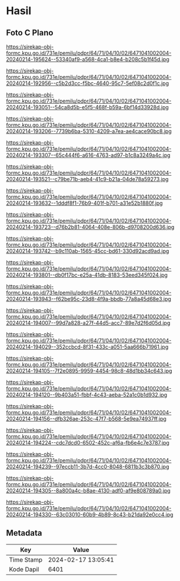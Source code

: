 # Hasil

## Foto C Plano

https://sirekap-obj-formc.kpu.go.id/731e/pemilu/pdpr/64/71/04/10/02/6471041002004-20240214-195624--53340af9-a568-4ca1-b8e4-b208c5b1f45d.jpg

https://sirekap-obj-formc.kpu.go.id/731e/pemilu/pdpr/64/71/04/10/02/6471041002004-20240214-192956--c5b2d3cc-f5bc-4640-95c7-5ef08c2d0f1c.jpg

https://sirekap-obj-formc.kpu.go.id/731e/pemilu/pdpr/64/71/04/10/02/6471041002004-20240214-193051--54ca8d5b-e5f5-468f-b59a-6bf14d33928d.jpg

https://sirekap-obj-formc.kpu.go.id/731e/pemilu/pdpr/64/71/04/10/02/6471041002004-20240214-193206--7739b6ba-5310-4209-a7ea-ae4cace90bc8.jpg

https://sirekap-obj-formc.kpu.go.id/731e/pemilu/pdpr/64/71/04/10/02/6471041002004-20240214-193307--65c444f6-a616-4763-ad97-b1c8a3249a4c.jpg

https://sirekap-obj-formc.kpu.go.id/731e/pemilu/pdpr/64/71/04/10/02/6471041002004-20240214-193521--c79be71b-aeb4-41c9-b21a-04de78a59273.jpg

https://sirekap-obj-formc.kpu.go.id/731e/pemilu/pdpr/64/71/04/10/02/6471041002004-20240214-193632--1dddf8f1-76b9-401f-b701-a31e52b1880f.jpg

https://sirekap-obj-formc.kpu.go.id/731e/pemilu/pdpr/64/71/04/10/02/6471041002004-20240214-193723--d76b2b81-4064-408e-806b-d9708200d636.jpg

https://sirekap-obj-formc.kpu.go.id/731e/pemilu/pdpr/64/71/04/10/02/6471041002004-20240214-193742--b9c110ab-1565-45cc-bd61-330d92acd9ad.jpg

https://sirekap-obj-formc.kpu.go.id/731e/pemilu/pdpr/64/71/04/10/02/6471041002004-20240214-193801--db0f17bc-e25a-41db-8183-53eed345f024.jpg

https://sirekap-obj-formc.kpu.go.id/731e/pemilu/pdpr/64/71/04/10/02/6471041002004-20240214-193943--f62be95c-23d8-4f9a-bbdb-77a8a45d68e3.jpg

https://sirekap-obj-formc.kpu.go.id/731e/pemilu/pdpr/64/71/04/10/02/6471041002004-20240214-194007--99d7a828-a27f-44d5-acc7-89e7d2f6d05d.jpg

https://sirekap-obj-formc.kpu.go.id/731e/pemilu/pdpr/64/71/04/10/02/6471041002004-20240214-194029--352ccbcd-8f31-433c-a051-5aa666b71961.jpg

https://sirekap-obj-formc.kpu.go.id/731e/pemilu/pdpr/64/71/04/10/02/6471041002004-20240214-194105--7f2e0895-9959-4454-98c8-48d1bb34c643.jpg

https://sirekap-obj-formc.kpu.go.id/731e/pemilu/pdpr/64/71/04/10/02/6471041002004-20240214-194120--9b403a51-fbbf-4c43-aeba-52a1c0b1d932.jpg

https://sirekap-obj-formc.kpu.go.id/731e/pemilu/pdpr/64/71/04/10/02/6471041002004-20240214-194156--dfb326ae-253c-47f7-b568-5e9ea74937ff.jpg

https://sirekap-obj-formc.kpu.go.id/731e/pemilu/pdpr/64/71/04/10/02/6471041002004-20240214-194224--cdc7dcd0-6502-452c-af6a-fb6e4c7e3787.jpg

https://sirekap-obj-formc.kpu.go.id/731e/pemilu/pdpr/64/71/04/10/02/6471041002004-20240214-194239--97eccb11-3b7d-4cc0-8048-6811b3c3b870.jpg

https://sirekap-obj-formc.kpu.go.id/731e/pemilu/pdpr/64/71/04/10/02/6471041002004-20240214-194305--8a800a4c-b8ae-4130-adf0-af9e808789a0.jpg

https://sirekap-obj-formc.kpu.go.id/731e/pemilu/pdpr/64/71/04/10/02/6471041002004-20240214-194330--63c03010-60b9-4b89-8c43-b21da92e0cc4.jpg


## Metadata

| Key        | Value               |
| ---------- | ------------------- |
| Time Stamp | 2024-02-17 13:05:41 |
| Kode Dapil | 6401                |



